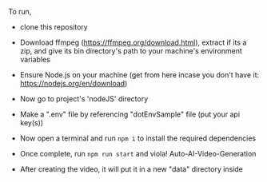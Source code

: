 To run, 
- clone this repository
- Download ffmpeg (https://ffmpeg.org/download.html), extract if its a zip, and give its bin directory's path to your machine's environment variables

- Ensure Node.js on your machine (get from here incase you don't have it: https://nodejs.org/en/download)

- Now go to project's 'nodeJS' directory

- Make a ".env" file by referencing "dotEnvSample" file (put your api key(s)) 

- Now open a terminal and run ```npm i``` to install the required dependencies

- Once complete, run ```npm run start``` and viola! Auto-AI-Video-Generation

- After creating the video, it will put it in a new "data" directory inside